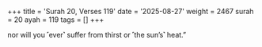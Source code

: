 +++
title = 'Surah 20, Verses 119'
date = '2025-08-27'
weight = 2467
surah = 20
ayah = 119
tags = []
+++

nor will you ˹ever˺ suffer from thirst or ˹the sun’s˺ heat.” 